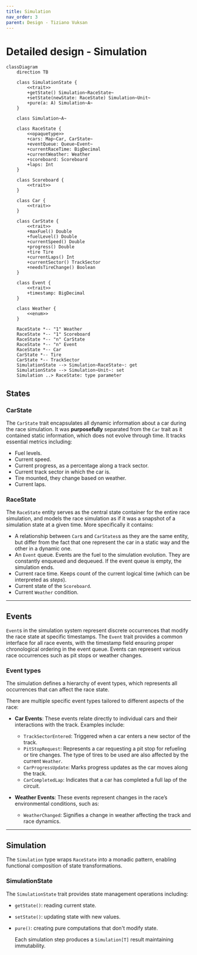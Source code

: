 ```yaml
---
title: Simulation
nav_order: 3
parent: Design - Tiziano Vuksan
---
```


# Detailed design - Simulation

```mermaid
classDiagram
    direction TB

    class SimulationState {
        <<trait>>
        +getState() Simulation~RaceState~
        +setState(newState: RaceState) Simulation~Unit~
        +pure(a: A) Simulation~A~
    }

    class Simulation~A~

    class RaceState {
        <<opaquetype>>
        +cars: Map~Car, CarState~
        +eventQueue: Queue~Event~
        +currentRaceTime: BigDecimal
        +currentWeather: Weather
        +scoreboard: Scoreboard
        +laps: Int
    }

    class Scoreboard {
        <<trait>>
    }

    class Car {
        <<trait>>
    }

    class CarState {
        <<trait>>
        +maxFuel() Double
        +fuelLevel() Double
        +currentSpeed() Double
        +progress() Double
        +tire Tire
        +currentLaps() Int
        +currentSector() TrackSector
        +needsTireChange() Boolean
    }

    class Event {
        <<trait>>
        +timestamp: BigDecimal
    }

    class Weather {
        <<enum>>
    }

    RaceState *-- "1" Weather
    RaceState *-- "1" Scoreboard
    RaceState *-- "n" CarState
    RaceState *-- "n" Event
    RaceState *-- Car
    CarState *-- Tire
    CarState *-- TrackSector
    SimulationState --> Simulation~RaceState~: get
    SimulationState --> Simulation~Unit~: set
    Simulation ..> RaceState: type parameter

```

## States

### CarState

The `CarState` trait encapsulates all dynamic information about a car during the race simulation.
It was **purposefully** separated from the `Car` trait as it contained static information, which does not evolve through
time.
It tracks essential metrics including:

- Fuel levels.
- Current speed.
- Current progress, as a percentage along a track sector.
- Current track sector in which the car is.
- Tire mounted, they change based on weather.
- Current laps.

### RaceState

The `RaceState` entity serves as the central state container for the entire race simulation, and models the race
simulation as if it was a snapshot of a simulation state at a given time.
More specifically it contains:

- A relationship between `Car`s and `CarStates`s as they are the same entity, but differ from the fact that one
  represent the car in a static way and the other in a dynamic one.
- An `Event` queue. Events are the fuel to the simulation evolution. They are constantly enqueued and dequeued. If the
  event queue is empty, the simulation ends.
- Current race time. Keeps count of the current logical time (which can be interpreted as _steps_).
- Current state of the `Scoreboard`.
- Current `Weather` condition.

---

## Events

`Event`s in the simulation system represent discrete occurrences that modify the race state at specific timestamps. The
`Event` trait provides a common interface for all race events, with the timestamp field ensuring proper chronological
ordering in the event queue. Events can represent various race occurrences such as pit stops or weather changes.

### Event types

The simulation defines a hierarchy of event types, which represents all occurrences that
can affect the race state.

There are multiple specific event types tailored to different aspects of the race:

- **Car Events**: These events relate directly to individual cars and their interactions with the track.
  Examples include:
    - `TrackSectorEntered`: Triggered when a car enters a new sector of the track.
    - `PitStopRequest`: Represents a car requesting a pit stop for refueling or tire changes. The type of tires to be
      used are also affected by the current `Weather`.
    - `CarProgressUpdate`: Marks progress updates as the car moves along the track.
    - `CarCompletedLap`: Indicates that a car has completed a full lap of the circuit.

- **Weather Events**: These events represent changes in the race’s environmental conditions, such as:
    - `WeatherChanged`: Signifies a change in weather affecting the track and race dynamics.

---

## Simulation

The `Simulation` type wraps `RaceState` into a monadic pattern, enabling functional composition of state
transformations.

### SimulationState

The `SimulationState` trait provides state management operations including:

- `getState()`: reading current state.
- `setState()`: updating state with new values.
- `pure()`: creating pure computations that don't modify state.

  Each simulation step produces a `Simulation[T]` result maintaining immutability.
  
